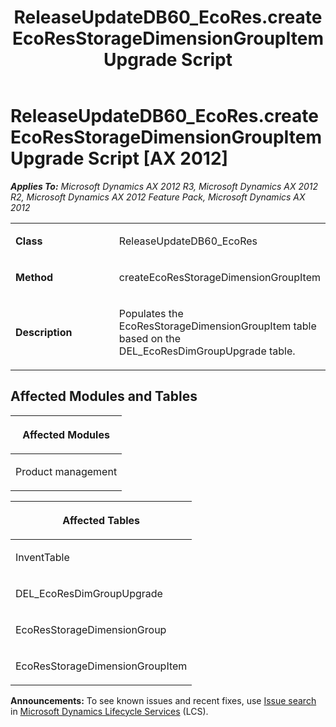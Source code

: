 ﻿---
title: ReleaseUpdateDB60_EcoRes.createEcoResStorageDimensionGroupItem Upgrade Script
TOCTitle: ReleaseUpdateDB60_EcoRes.createEcoResStorageDimensionGroupItem Upgrade Script
ms:assetid: 4098ee88-9061-b505-d295-6f67753fb03f
ms:mtpsurl: https://msdn.microsoft.com/en-us/library/JJ718811(v=AX.60)
ms:contentKeyID: 49707855
ms.date: 05/18/2015
mtps_version: v=AX.60
---

# ReleaseUpdateDB60\_EcoRes.createEcoResStorageDimensionGroupItem Upgrade Script [AX 2012]


_**Applies To:** Microsoft Dynamics AX 2012 R3, Microsoft Dynamics AX 2012 R2, Microsoft Dynamics AX 2012 Feature Pack, Microsoft Dynamics AX 2012_

<table>
<colgroup>
<col style="width: 50%" />
<col style="width: 50%" />
</colgroup>
<tbody>
<tr class="odd">
<td><p><strong>Class</strong></p></td>
<td><p>ReleaseUpdateDB60_EcoRes</p></td>
</tr>
<tr class="even">
<td><p><strong>Method</strong></p></td>
<td><p>createEcoResStorageDimensionGroupItem</p></td>
</tr>
<tr class="odd">
<td><p><strong>Description</strong></p></td>
<td><p>Populates the EcoResStorageDimensionGroupItem table based on the DEL_EcoResDimGroupUpgrade table.</p></td>
</tr>
</tbody>
</table>


## Affected Modules and Tables

<table>
<colgroup>
<col style="width: 100%" />
</colgroup>
<thead>
<tr class="header">
<th><p>Affected Modules</p></th>
</tr>
</thead>
<tbody>
<tr class="odd">
<td><p>Product management</p></td>
</tr>
</tbody>
</table>


<table>
<colgroup>
<col style="width: 100%" />
</colgroup>
<thead>
<tr class="header">
<th><p>Affected Tables</p></th>
</tr>
</thead>
<tbody>
<tr class="odd">
<td><p>InventTable</p></td>
</tr>
<tr class="even">
<td><p>DEL_EcoResDimGroupUpgrade</p></td>
</tr>
<tr class="odd">
<td><p>EcoResStorageDimensionGroup</p></td>
</tr>
<tr class="even">
<td><p>EcoResStorageDimensionGroupItem</p></td>
</tr>
</tbody>
</table>

  
**Announcements:** To see known issues and recent fixes, use [Issue search](http://go.microsoft.com/fwlink/?linkid=389258) in [Microsoft Dynamics Lifecycle Services](http://go.microsoft.com/fwlink/?linkid=306505) (LCS).

